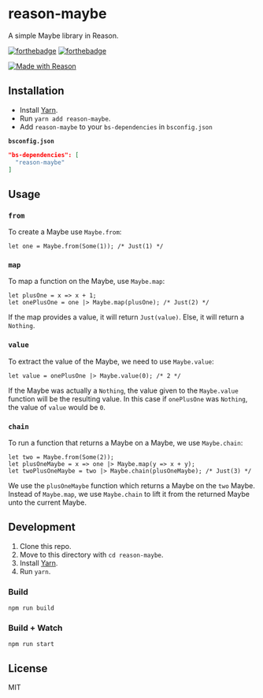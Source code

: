 # reason-maybe
A simple Maybe library in Reason.

[![forthebadge](https://forthebadge.com/images/badges/gluten-free.svg)](https://forthebadge.com)
[![forthebadge](https://forthebadge.com/images/badges/built-with-love.svg)](https://forthebadge.com)

[![Made with Reason](https://img.shields.io/badge/Made%20with-Reason-red.svg?longCache=true&style=for-the-badge)](https://reasonml.github.io/)

## Installation
- Install [Yarn](https://yarnpkg.com).
- Run `yarn add reason-maybe`.
- Add `reason-maybe` to your `bs-dependencies` in `bsconfig.json`

**`bsconfig.json`**
```json
"bs-dependencies": [
  "reason-maybe"
]
```

## Usage

### `from`
To create a Maybe use `Maybe.from`:
```reason
let one = Maybe.from(Some(1)); /* Just(1) */
```

### `map`
To map a function on the Maybe, use `Maybe.map`:
```reason
let plusOne = x => x + 1;
let onePlusOne = one |> Maybe.map(plusOne); /* Just(2) */
```

If the map provides a value, it will return `Just(value)`. Else, it will return a `Nothing`.

### `value`
To extract the value of the Maybe, we need to use `Maybe.value`:
```reason
let value = onePlusOne |> Maybe.value(0); /* 2 */
```

If the Maybe was actually a `Nothing`, the value given to the `Maybe.value` function will be the resulting value.
In this case if `onePlusOne` was `Nothing`, the value of `value` would be `0`.

### `chain`
To run a function that returns a Maybe on a Maybe, we use `Maybe.chain`:
```reason
let two = Maybe.from(Some(2));
let plusOneMaybe = x => one |> Maybe.map(y => x + y);
let twoPlusOneMaybe = two |> Maybe.chain(plusOneMaybe); /* Just(3) */
```

We use the `plusOneMaybe` function which returns a Maybe on the `two` Maybe.
Instead of `Maybe.map`, we use `Maybe.chain` to lift it from the returned Maybe unto the current Maybe.

## Development

1. Clone this repo.
2. Move to this directory with `cd reason-maybe`.
3. Install [Yarn](https://yarnpkg.com).
4. Run `yarn`.

### Build
```
npm run build
```

### Build + Watch

```
npm run start
```

## License
MIT
